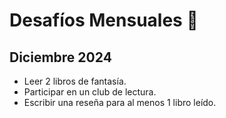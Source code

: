 # Desafíos Mensuales 📆
## Diciembre 2024
- Leer 2 libros de fantasía.
- Participar en un club de lectura.
- Escribir una reseña para al menos 1 libro leído.
